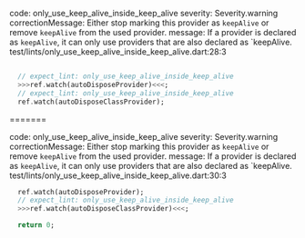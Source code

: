 code: only_use_keep_alive_inside_keep_alive
severity: Severity.warning
correctionMessage: Either stop marking this provider as `keepAlive` or remove `keepAlive` from the used provider.
message: If a provider is declared as `keepAlive`, it can only use providers that are also declared as `keepAlive.
test/lints/only_use_keep_alive_inside_keep_alive.dart:28:3

```dart

  // expect_lint: only_use_keep_alive_inside_keep_alive
  >>>ref.watch(autoDisposeProvider)<<<;
  // expect_lint: only_use_keep_alive_inside_keep_alive
  ref.watch(autoDisposeClassProvider);
```

=======

code: only_use_keep_alive_inside_keep_alive
severity: Severity.warning
correctionMessage: Either stop marking this provider as `keepAlive` or remove `keepAlive` from the used provider.
message: If a provider is declared as `keepAlive`, it can only use providers that are also declared as `keepAlive.
test/lints/only_use_keep_alive_inside_keep_alive.dart:30:3

```dart
  ref.watch(autoDisposeProvider);
  // expect_lint: only_use_keep_alive_inside_keep_alive
  >>>ref.watch(autoDisposeClassProvider)<<<;

  return 0;
```
